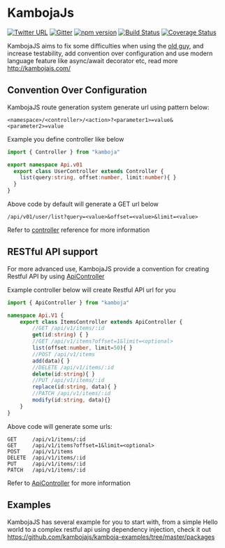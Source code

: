 # KambojaJs

[![Twitter URL](https://img.shields.io/twitter/url/http/shields.io.svg?style=social)](https://twitter.com/kambojajs)
[![Gitter](https://img.shields.io/gitter/room/nwjs/nw.js.svg)](https://gitter.im/KambojaJS/lobby)
[![npm version](https://badge.fury.io/js/kamboja.svg)](https://badge.fury.io/js/kamboja)
[![Build Status](https://travis-ci.org/kambojajs/kamboja.svg?branch=master)](https://travis-ci.org/kambojajs/kamboja)
[![Coverage Status](https://coveralls.io/repos/github/kambojajs/kamboja/badge.svg?branch=master)](https://coveralls.io/github/kambojajs/kamboja?branch=master)

KambojaJS aims to fix some difficulties when using the [old guy](https://expressjs.com/), and increase testability, add convention over configuration and use modern language feature like async/await decorator etc, read more http://kambojajs.com/

## Convention Over Configuration

KambojaJS route generation system generate url using pattern below:

```
<namespace>/<controller>/<action>?<parameter1>=value&<parameter2>=value 
```

Example you define controller like below

```typescript
import { Controller } from "kamboja"

export namespace Api.v01
  export class UserController extends Controller {
    list(query:string, offset:number, limit:number){ }
  }
}
```

Above code by default will generate a GET url below

```
/api/v01/user/list?query=<value>&offset=<value>&limit=<value>
```

Refer to [controller](http://kambojajs.com/reference/controller) reference for more information

## RESTful API support
For more advanced use, KambojaJS provide a convention for creating Restful API by using [ApiController](http://kambojajs.com/reference/api-controller)

Example controller below will create Restful API url for you

```typescript
import { ApiController } from "kamboja"

namespace Api.V1 {
    export class ItemsController extends ApiController {
        //GET /api/v1/items/:id
        get(id:string) { }
        //GET /api/v1/items?offset=1&limit=<optional>
        list(offset:number, limit=50){ }
        //POST /api/v1/items
        add(data){ }
        //DELETE /api/v1/items/:id
        delete(id:string){ }
        //PUT /api/v1/items/:id
        replace(id:string, data){ }
        //PATCH /api/v1/items/:id
        modify(id:string, data){}
    }
}
```

Above code will generate some urls:

```
GET     /api/v1/items/:id
GET     /api/v1/items?offset=1&limit=<optional>
POST    /api/v1/items
DELETE  /api/v1/items/:id
PUT     /api/v1/items/:id
PATCH   /api/v1/items/:id
```

Refer to [ApiController](http://kambojajs.com/reference/api-controller) for more information

## Examples
KambojaJS has several example for you to start with, from a simple Hello world to a complex restful api using dependency injection, check it out https://github.com/kambojajs/kamboja-examples/tree/master/packages 

